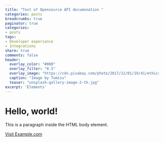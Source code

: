 ```yaml
---
title: "Test of Opensource API documenation "
categories: posts
breadcrumbs: true
paginator: true
categories: 
- posts
tags:
- Developer experiance
- Integrations
share: true
comments: false
header:
  overlay_color: "#000"
  overlay_filter: "0.5"
  overlay_image: "https://cdn.pixabay.com/photo/2017/12/01/19/41/ethics-2991600_1280.jpg"
  caption: "Image by Tumisu"
  teaser: "unsplash-gallery-image-2-th.jpg"
excerpt: 'Elements'
---
```



<!DOCTYPE html>
<html>
<head>
    <title>Test Opensource API documentation - Elements</title>
</head>
<body>
    <h1>Hello, world!</h1>
    <p>This is a paragraph inside the HTML body element.</p>
    <a href="https://www.example.com">Visit Example.com</a>
    
  
  <script src="https://unpkg.com/@stoplight/elements/web-components.min.js"></script>
  <link rel="stylesheet" href="https://unpkg.com/@stoplight/elements/styles.min.css">
  
  <elements-api
    apiDescriptionUrl="https://raw.githubusercontent.com/stoplightio/studio-demo/master/reference/todos/todo.v1.yaml"
    router="hash"
  />
</body>
</html>



